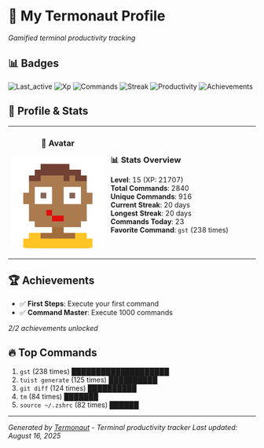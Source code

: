 # 🚀 My Termonaut Profile

*Gamified terminal productivity tracking*

## 📊 Badges

![Last_active](https://img.shields.io/badge/Last+Active-7h+ago-yellow?style=flat-square&logo=terminal&logoColor=white) ![Xp](https://img.shields.io/badge/XP-Level+15+%2821707%2F25600%29-blue?style=flat-square&logo=terminal&logoColor=white) ![Commands](https://img.shields.io/badge/Commands-2840-blue?style=flat-square&logo=terminal&logoColor=white) ![Streak](https://img.shields.io/badge/Streak-20+days-blue?style=flat-square&logo=terminal&logoColor=white) ![Productivity](https://img.shields.io/badge/Productivity-80.0%25-green?style=flat-square&logo=terminal&logoColor=white) ![Achievements](https://img.shields.io/badge/Achievements-5%2F10-blue?style=flat-square&logo=terminal&logoColor=white) 

## 🎨 Profile & Stats

<table><tr>
<td width="40%" align="center">

### 👤 Avatar

![Avatar](./avatars/92d16113f346b44989c006b24588ea12.svg)

</td>
<td width="60%">

### 📊 Stats Overview

**Level**: 15 (XP: 21707)  
**Total Commands**: 2840  
**Unique Commands**: 916  
**Current Streak**: 20 days  
**Longest Streak**: 20 days  
**Commands Today**: 23  
**Favorite Command**: `gst` (238 times)  

</td>
</tr></table>

## 🏆 Achievements

- ✅ **First Steps**: Execute your first command
- ✅ **Command Master**: Execute 1000 commands

*2/2 achievements unlocked*

## 🔥 Top Commands

1. `gst` (238 times) ████████████████████
2. `tuist generate` (125 times) ██████████
3. `git diff` (124 times) ██████████
4. `tm` (84 times) ███████
5. `source ~/.zshrc` (82 times) ██████

---

*Generated by [Termonaut](https://github.com/oiahoon/termonaut) - Terminal productivity tracker*
*Last updated: August 16, 2025*
